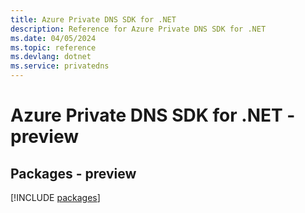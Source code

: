 ```yaml
---
title: Azure Private DNS SDK for .NET
description: Reference for Azure Private DNS SDK for .NET
ms.date: 04/05/2024
ms.topic: reference
ms.devlang: dotnet
ms.service: privatedns
---
```

# Azure Private DNS SDK for .NET - preview
## Packages - preview
[!INCLUDE [packages](private-dns-index.md)]